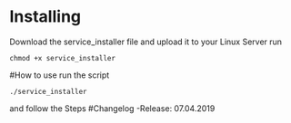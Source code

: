 # Installing
Download the service_installer file and upload it to your Linux Server
run
```
chmod +x service_installer
```
#How to use
run the script
```
./service_installer
```
and follow the Steps
#Changelog
-Release: 07.04.2019
